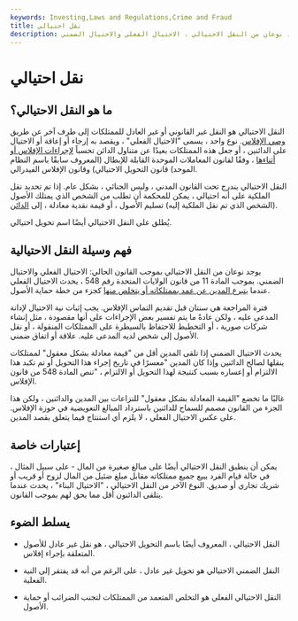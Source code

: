 ```yaml
---
keywords: Investing,Laws and Regulations,Crime and Fraud
title: نقل احتيالي
description: النقل الاحتيالي هو النقل غير القانوني أو غير العادل للممتلكات إلى طرف آخر عن طريق وصي الإفلاس. يوجد نوعان من النقل الاحتيالي ، الاحتيال الفعلي والاحتيال الضمني.
---
```


# نقل احتيالي
## ما هو النقل الاحتيالي؟

النقل الاحتيالي هو النقل غير القانوني أو غير العادل للممتلكات إلى طرف آخر عن طريق [وصي الإفلاس](/trustee). نوع واحد ، يسمى "الاحتيال الفعلي" ، ويقصد به إرجاء أو إعاقة أو الاحتيال على الدائنين ، أو جعل هذه الممتلكات بعيدًا عن متناول الدائن تحسباً [لإجراءات الإفلاس أو أثناءها](/bankruptcy) ، وفقًا لقانون المعاملات الموحدة القابلة للإبطال (المعروف سابقًا باسم النظام الموحد) قانون التحويل الاحتيالي) وقانون الإفلاس الفيدرالي.

النقل الاحتيالي يندرج تحت القانون المدني ، وليس الجنائي ، بشكل عام. إذا تم تحديد نقل الملكية على أنه احتيالي ، يمكن للمحكمة أن تطلب من الشخص الذي يمتلك الأصول (الشخص الذي تم نقل الملكية إليه) تسليم الأصول ، أو قيمة نقدية معادلة ، إلى [الدائن](/creditor).

يُطلق على النقل الاحتيالي أيضًا اسم تحويل احتيالي.

## فهم وسيلة النقل الاحتيالية

يوجد نوعان من النقل الاحتيالي بموجب القانون الحالي: الاحتيال الفعلي والاحتيال الضمني. بموجب المادة 11 من قانون الولايات المتحدة رقم 548 ، يحدث الاحتيال الفعلي عندما [يتبرع المدين عن عمد بممتلكاته أو يتخلص منها](/debt-restructuring-fraud) كجزء من خطة حماية الأصول.

فترة المراجعة هي سنتان قبل تقديم التماس الإفلاس. يجب إثبات نية الاحتيال لإدانة المدعى عليه ، ولكن عادةً ما يتم تفسير بعض الإجراءات على أنها مقصودة ، مثل إنشاء شركات صورية ، أو التخطيط للاحتفاظ بالسيطرة على الممتلكات المنقولة ، أو نقل الأصول إلى شخص لديه المدعى عليه. علاقة أو اتفاق ضمني.

يحدث الاحتيال الضمني إذا تلقى المدين أقل من "قيمة معادلة بشكل معقول" لممتلكات ينقلها لصالح الدائنين وإذا كان المدين "معسرًا في تاريخ إجراء هذا التحويل أو تم تكبد هذا الالتزام أو إعساره بسبب كنتيجة لهذا التحويل أو الالتزام ، "تنص المادة 548 من قانون الإفلاس.

غالبًا ما تخضع "القيمة المعادلة بشكل معقول" للنزاعات بين المدين والدائنين ، ولكن هذا الجزء من القانون مصمم للسماح للدائنين باسترداد المبالغ التعويضية في حوزة الإفلاس. على عكس الاحتيال الفعلي ، لا يلزم أي استنتاج فيما يتعلق بقصد المدين.

## إعتبارات خاصة

يمكن أن ينطبق النقل الاحتيالي أيضًا على مبالغ صغيرة من المال - على سبيل المثال ، في حالة قيام الفرد ببيع جميع ممتلكاته مقابل مبلغ ضئيل من المال لزوج أو قريب أو شريك تجاري أو صديق. النوع الآخر من النقل الاحتيالي ، "الاحتيال البناء" ، يحدث عندما يتلقى الدائنون أقل مما يحق لهم بموجب القانون.

## يسلط الضوء

- النقل الاحتيالي ، المعروف أيضًا باسم التحويل الاحتيالي ، هو نقل غير عادل للأصول المتعلقة بإجراء إفلاس.

- النقل الضمني الاحتيالي هو تحويل غير عادل ، على الرغم من أنه قد يفتقر إلى النية الفعلية.

- النقل الاحتيالي الفعلي هو التخلص المتعمد من الممتلكات لتجنب الضرائب أو حماية الأصول.


